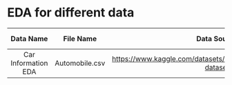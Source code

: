 # EDA for different data

|      Data Name      |   File Name    |                              Data Source                              |    Data License    |
| :-----------------: | :------------: | :-------------------------------------------------------------------: | :----------------: |
| Car Information EDA | Automobile.csv | <https://www.kaggle.com/datasets/tawfikelmetwally/automobile-dataset> | CC0: Public Domain |
